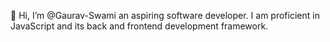 👋 Hi, I’m @Gaurav-Swami an aspiring software developer. I am proficient in JavaScript and its back and frontend development framework. 


<!---
Gaurav-Swami/Gaurav-Swami is a ✨ special ✨ repository because its `README.md` (this file) appears on your GitHub profile.
You can click the Preview link to take a look at your changes.
--->
